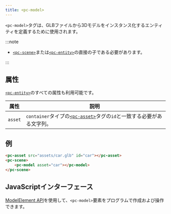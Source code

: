```yaml
---
title: <pc-model>
---
```


`<pc-model>`タグは、GLBファイルから3Dモデルをインスタンス化するエンティティを定義するために使用されます。

:::note

* [`<pc-scene>`](../pc-scene)または[`<pc-entity>`](../pc-entity)の直接の子である必要があります。

:::

## 属性

[`<pc-entity>`](../pc-entity)のすべての属性も利用可能です。

| 属性    | 説明                                                                                                        |
| --- | ---                                                                                                        |
| `asset` | `container`タイプの[`<pc-asset>`](../pc-asset)タグの`id`と一致する必要がある文字列。 |

## 例

```html
<pc-asset src="assets/car.glb" id="car"></pc-asset>
<pc-scene>
    <pc-model asset="car"></pc-model>
</pc-scene>
```

## JavaScriptインターフェース

[ModelElement API](https://api.playcanvas.com/classes/EngineWebComponents.ModelElement.html)を使用して、`<pc-model>`要素をプログラムで作成および操作できます。
